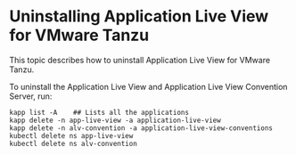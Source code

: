 # Uninstalling Application Live View for VMware Tanzu

This topic describes how to uninstall Application Live View for VMware Tanzu.

To uninstall the Application Live View and Application Live View Convention Server, run:

```
kapp list -A    ## Lists all the applications
kapp delete -n app-live-view -a application-live-view
kapp delete -n alv-convention -a application-live-view-conventions
kubectl delete ns app-live-view
kubectl delete ns alv-convention
```
